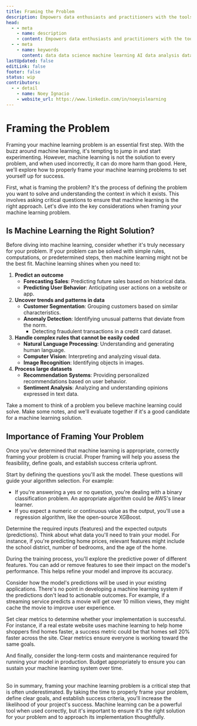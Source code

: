 ```yaml
---
title: Framing the Problem
description: Empowers data enthusiasts and practitioners with the tools and knowledge to unlock the potential of data.
head:
  - - meta
    - name: description
    - content: Empowers data enthusiasts and practitioners with the tools and knowledge to unlock the potential of data.
  - - meta
    - name: keywords
      content: data data science machine learning AI data analysis data-driven data enthusiasts data practitioners
lastUpdated: false
editLink: false
footer: false
status: wip
contributors:
  - - detail
    - name: Noey Ignacio
    - website_url: https://www.linkedin.com/in/noeyislearning
---
```


# Framing the Problem

Framing your machine learning problem is an essential first step. With the buzz around machine learning, it's tempting to jump in and start experimenting. However, machine learning is not the solution to every problem, and when used incorrectly, it can do more harm than good. Here, we'll explore how to properly frame your machine learning problems to set yourself up for success.

First, what is framing the problem? It's the process of defining the problem you want to solve and understanding the context in which it exists. This involves asking critical questions to ensure that machine learning is the right approach. Let's dive into the key considerations when framing your machine learning problem.

## Is Machine Learning the Right Solution?

Before diving into machine learning, consider whether it's truly necessary for your problem. If your problem can be solved with simple rules, computations, or predetermined steps, then machine learning might not be the best fit. Machine learning shines when you need to:

1. **Predict an outcome**
   - **Forecasting Sales**: Predicting future sales based on historical data.
   - **Predicting User Behavior**: Anticipating user actions on a website or app.
2. **Uncover trends and patterns in data**
   - **Customer Segmentation**: Grouping customers based on similar characteristics.
   - **Anomaly Detection**: Identifying unusual patterns that deviate from the norm.
     - Detecting fraudulent transactions in a credit card dataset.
3. **Handle complex rules that cannot be easily coded**
   - **Natural Language Processing**: Understanding and generating human language.
   - **Computer Vision**: Interpreting and analyzing visual data.
   - **Image Recognition**: Identifying objects in images.
4. **Process large datasets**
   - **Recommendation Systems**: Providing personalized recommendations based on user behavior.
   - **Sentiment Analysis**: Analyzing and understanding opinions expressed in text data.

Take a moment to think of a problem you believe machine learning could solve. Make some notes, and we'll evaluate together if it's a good candidate for a machine learning solution.

## Importance of Framing Your Problem

Once you've determined that machine learning is appropriate, correctly framing your problem is crucial. Proper framing will help you assess the feasibility, define goals, and establish success criteria upfront.

Start by defining the questions you'll ask the model. These questions will guide your algorithm selection. For example:

- If you're answering a yes or no question, you're dealing with a binary classification problem. An appropriate algorithm could be AWS's linear learner.
- If you expect a numeric or continuous value as the output, you'll use a regression algorithm, like the open-source XGBoost.

Determine the required inputs (features) and the expected outputs (predictions). Think about what data you'll need to train your model. For instance, if you're predicting home prices, relevant features might include the school district, number of bedrooms, and the age of the home.

During the training process, you'll explore the predictive power of different features. You can add or remove features to see their impact on the model's performance. This helps refine your model and improve its accuracy.

Consider how the model's predictions will be used in your existing applications. There's no point in developing a machine learning system if the predictions don't lead to actionable outcomes. For example, if a streaming service predicts a movie will get over 10 million views, they might cache the movie to improve user experience.

Set clear metrics to determine whether your implementation is successful. For instance, if a real estate website uses machine learning to help home shoppers find homes faster, a success metric could be that homes sell 20% faster across the site. Clear metrics ensure everyone is working toward the same goals.

And finally, consider the long-term costs and maintenance required for running your model in production. Budget appropriately to ensure you can sustain your machine learning system over time.

<br />
So in summary, framing your machine learning problem is a critical step that is often underestimated. By taking the time to properly frame your problem, define clear goals, and establish success criteria, you'll increase the likelihood of your project's success. Machine learning can be a powerful tool when used correctly, but it's important to ensure it's the right solution for your problem and to approach its implementation thoughtfully.
